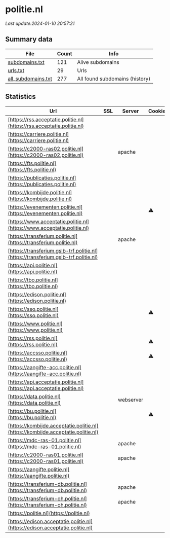 # politie.nl
*Last update:2024-01-10 20:57:21*
## Summary data
| File       | Count | Info |
|------------|-------|------|
|[subdomains.txt](/data/politie/subdomains.txt)|121|Alive subdomains|
|[urls.txt](/data/politie/urls.txt)|29|Urls|
|[all_subdomains.txt](/data/politie/all_subdomains.txt)|277|All found subdomains (history)|
## Statistics
| Url | SSL | Server | Cookie | HSTS | CSP | XFO | XXP | RP | Tech |
|------------|-------|------|------|------|------|------|------|------|------|
|[https://rss.acceptatie.politie.nl](https://rss.acceptatie.politie.nl)| | | |:white_check_mark: | |:white_check_mark: | |:white_check_mark: | |:white_check_mark: | |HSTS| |
|[https://carriere.politie.nl](https://carriere.politie.nl)| | | |:white_check_mark: | |:white_check_mark: | |:white_check_mark: | |:white_check_mark: | |HSTS| |
|[https://c2000-ras02.politie.nl](https://c2000-ras02.politie.nl)| |apache| |:white_check_mark: | |:warning: |:white_check_mark: | | |:white_check_mark: | |Apache HTTP Server H...| |
|[https://fts.politie.nl](https://fts.politie.nl)| | | |:white_check_mark: | |:white_check_mark: | |:white_check_mark: | |:white_check_mark: | |HSTS| |
|[https://publicaties.politie.nl](https://publicaties.politie.nl)| | | |:white_check_mark: | |:white_check_mark: | |:white_check_mark: | |:white_check_mark: | |HSTS| |
|[https://kombijde.politie.nl](https://kombijde.politie.nl)| | | |:white_check_mark: | |:white_check_mark: | |:white_check_mark: | |:white_check_mark: | |Bloomreach HSTS| |
|[https://evenementen.politie.nl](https://evenementen.politie.nl)| | |:warning: |:white_check_mark: | |:warning: |:white_check_mark: | |:white_check_mark: | |:white_check_mark: | |HSTS PayPal| |
|[https://www.acceptatie.politie.nl](https://www.acceptatie.politie.nl)| | | |:white_check_mark: | |:white_check_mark: | |:white_check_mark: | |:white_check_mark: | |HSTS| |
|[https://transferium.politie.nl](https://transferium.politie.nl)| |apache| |:white_check_mark: | | |:white_check_mark: | |:white_check_mark: | |:white_check_mark: | |HSTS| |
|[https://transferium.gslb-trf.politie.nl](https://transferium.gslb-trf.politie.nl)| | | | | | | |:white_check_mark: | |HSTS| |
|[https://api.politie.nl](https://api.politie.nl)| | | |:white_check_mark: | |:white_check_mark: | |:white_check_mark: | |:white_check_mark: | |HSTS| |
|[https://tbo.politie.nl](https://tbo.politie.nl)| | | | | | | |:white_check_mark: | |HSTS| |
|[https://edison.politie.nl](https://edison.politie.nl)| | | |:white_check_mark: | |:white_check_mark: | |:white_check_mark: | |:white_check_mark: | |HSTS| |
|[https://sso.politie.nl](https://sso.politie.nl)| | |:warning: |:white_check_mark: | | |:white_check_mark: | | |:white_check_mark: | |F5 BigIP HSTS| |
|[https://www.politie.nl](https://www.politie.nl)| | | |:white_check_mark: | |:white_check_mark: | |:white_check_mark: | |:white_check_mark: | |Bloomreach HSTS| |
|[https://rss.politie.nl](https://rss.politie.nl)| | |:warning: |:white_check_mark: | |:white_check_mark: | |:white_check_mark: | |:white_check_mark: | |HSTS| |
|[https://accsso.politie.nl](https://accsso.politie.nl)| | |:warning: |:white_check_mark: | | |:white_check_mark: | | |:white_check_mark: | |F5 BigIP HSTS| |
|[https://aangifte-acc.politie.nl](https://aangifte-acc.politie.nl)| | | |:white_check_mark: | |:white_check_mark: | |:white_check_mark: | |:white_check_mark: | |HSTS| |
|[https://api.acceptatie.politie.nl](https://api.acceptatie.politie.nl)| | | |:white_check_mark: | |:white_check_mark: | |:white_check_mark: | |:white_check_mark: | |HSTS| |
|[https://data.politie.nl](https://data.politie.nl)| |webserver| |:white_check_mark: | |:white_check_mark: | | |:white_check_mark: | |Bootstrap:3.0.0 D3 H...| |
|[https://bu.politie.nl](https://bu.politie.nl)| | |:warning: |:white_check_mark: | | |:white_check_mark: | |:white_check_mark: | |:white_check_mark: | |F5 BigIP HSTS| |
|[https://kombijde.acceptatie.politie.nl](https://kombijde.acceptatie.politie.nl)| | | |:white_check_mark: | |:white_check_mark: | |:white_check_mark: | |:white_check_mark: | |HSTS| |
|[https://mdc-ras-01.politie.nl](https://mdc-ras-01.politie.nl)| |apache| |:white_check_mark: | |:warning: |:white_check_mark: | | |:white_check_mark: | |Apache HTTP Server H...| |
|[https://c2000-ras01.politie.nl](https://c2000-ras01.politie.nl)| |apache| |:white_check_mark: | |:warning: |:white_check_mark: | | |:white_check_mark: | |Apache HTTP Server H...| |
|[https://aangifte.politie.nl](https://aangifte.politie.nl)| | | |:white_check_mark: | |:white_check_mark: | |:white_check_mark: | |:white_check_mark: | |HSTS| |
|[https://transferium-db.politie.nl](https://transferium-db.politie.nl)| |apache| |:white_check_mark: | | |:white_check_mark: | |:white_check_mark: | |:white_check_mark: | |HSTS| |
|[https://transferium-oh.politie.nl](https://transferium-oh.politie.nl)| |apache| |:white_check_mark: | | |:white_check_mark: | |:white_check_mark: | |:white_check_mark: | |HSTS| |
|[https://politie.nl](https://politie.nl)| | | |:white_check_mark: | |:white_check_mark: | |:white_check_mark: | |:white_check_mark: | |HSTS| |
|[https://edison.acceptatie.politie.nl](https://edison.acceptatie.politie.nl)| | | |:white_check_mark: | |:white_check_mark: | |:white_check_mark: | |:white_check_mark: | |HSTS| |